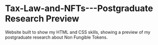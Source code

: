 # Tax-Law-and-NFTs---Postgraduate Research Preview
Website built to show my HTML and CSS skills, showing a preview of my postgraduate research about Non Fungible Tokens.
